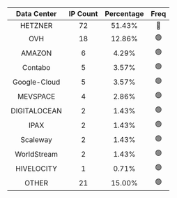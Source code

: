 | Data Center | IP Count | Percentage | Freq |
|:------------:|:--------:|:-----------:|:-----:|
| HETZNER | 72 | 51.43% | 🔴 |
| OVH | 18 | 12.86% | 🟢 |
| AMAZON | 6 | 4.29% | 🟢 |
| Contabo | 5 | 3.57% | 🟢 |
| Google-Cloud | 5 | 3.57% | 🟢 |
| MEVSPACE | 4 | 2.86% | 🟢 |
| DIGITALOCEAN | 2 | 1.43% | 🟢 |
| IPAX | 2 | 1.43% | 🟢 |
| Scaleway | 2 | 1.43% | 🟢 |
| WorldStream | 2 | 1.43% | 🟢 |
| HIVELOCITY | 1 | 0.71% | 🟢 |
| OTHER | 21 | 15.00% | 🟢 |